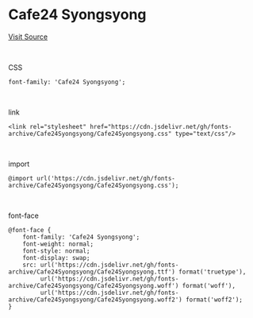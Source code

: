 # Cafe24 Syongsyong

[Visit Source](https://fonts.cafe24.com/)

&nbsp;

CSS

```
font-family: 'Cafe24 Syongsyong';
```

&nbsp;

link

```
<link rel="stylesheet" href="https://cdn.jsdelivr.net/gh/fonts-archive/Cafe24Syongsyong/Cafe24Syongsyong.css" type="text/css"/>
```

&nbsp;

import

```
@import url('https://cdn.jsdelivr.net/gh/fonts-archive/Cafe24Syongsyong/Cafe24Syongsyong.css');
```

&nbsp;

font-face

```
@font-face {
    font-family: 'Cafe24 Syongsyong';
    font-weight: normal;
    font-style: normal;
    font-display: swap;
    src: url('https://cdn.jsdelivr.net/gh/fonts-archive/Cafe24Syongsyong/Cafe24Syongsyong.ttf') format('truetype'),
         url('https://cdn.jsdelivr.net/gh/fonts-archive/Cafe24Syongsyong/Cafe24Syongsyong.woff') format('woff'),
         url('https://cdn.jsdelivr.net/gh/fonts-archive/Cafe24Syongsyong/Cafe24Syongsyong.woff2') format('woff2');
}
```
